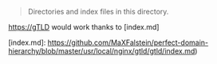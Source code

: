 > Directories and index files in this directory.

[https://gTLD] would work thanks to [index.md]

[https://gTLD]: https://gTLD
[index.md]: https://github.com/MaXFalstein/perfect-domain-hierarchy/blob/master/usr/local/nginx/gtld/gtld/index.md)
